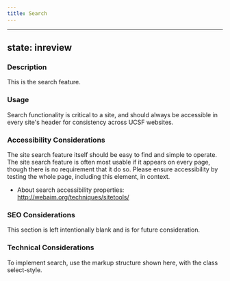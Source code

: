 ```yaml
---
title: Search
---
```


---
state: inreview
---

### Description
This is the search feature.

### Usage
Search functionality is critical to a site, and should always be accessible in every site's header for consistency across UCSF websites. 

### Accessibility Considerations
The site search feature itself should be easy to find and simple to operate. The site search feature is often most usable if it appears on every page, though there is no requirement that it do so. Please ensure accessibility by testing the whole page, including this element, in context.

* About search accessibility properties: http://webaim.org/techniques/sitetools/

### SEO Considerations
This section is left intentionally blank and is for future consideration.

### Technical Considerations
To implement search, use the markup structure shown here, with the class select-style.
